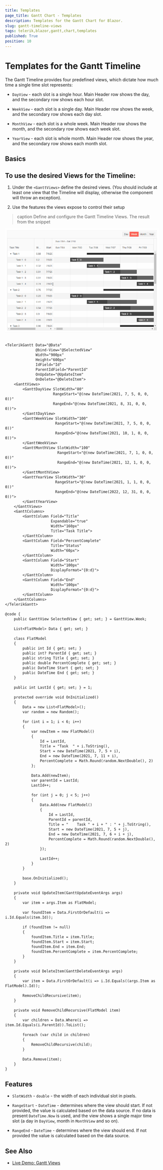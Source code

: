 ```yaml
---
title: Templates
page_title: Gantt Chart - Templates
description: Templates for the Gantt Chart for Blazor.
slug: gantt-timeline-views
tags: telerik,blazor,gantt,chart,templates
published: True
position: 10
---
```


# Templates for the Gantt Timeline

The Gantt Timeline provides four predefined views, which dictate how much time a single time slot represents:

* `DayView` - each slot is a single hour. Main Header row shows the day, and the secondary row shows each hour slot.

* `WeekView` - each slot is a single day. Main Header row shows the week, and the secondary row shows each day slot.

* `MonthView` - each slot is a whole week. Main Header row shows the month, and the secondary row shows each week slot.

* `YearView` - each slot is whole month. Main Header row shows the year, and the secondary row shows each month slot.

## Basics

## To use the desired Views for the Timeline:

1. Under the `<GanttViews>` define the desired views. (You should include at least one view that the Timeline will display, otherwise the component will throw an exception).

2. Use the features the views expose to control their setup

>caption Define and configure the Gantt Timeline Views. The result from the snippet

![Gantt Views Example](images/gantt-views-example.gif)


````CSHTML

<TelerikGantt Data="@Data"
              @bind-View="@SelectedView"
              Width="900px"
              Height="600px"
              IdField="Id"
              ParentIdField="ParentId"              
              OnUpdate="@UpdateItem"
              OnDelete="@DeleteItem">
    <GanttViews>
        <GanttDayView SlotWidth="80"
                      RangeStart="@(new DateTime(2021, 7, 5, 0, 0, 0))"
                      RangeEnd="@(new DateTime(2021, 8, 31, 0, 0, 0))">
        </GanttDayView>
        <GanttWeekView SlotWidth="100"
                       RangeStart="@(new DateTime(2021, 7, 5, 0, 0, 0))"
                       RangeEnd="@(new DateTime(2021, 10, 1, 0, 0, 0))">
        </GanttWeekView>
        <GanttMonthView SlotWidth="100"
                        RangeStart="@(new DateTime(2021, 7, 1, 0, 0, 0))"
                        RangeEnd="@(new DateTime(2021, 12, 1, 0, 0, 0))">
        </GanttMonthView>
        <GanttYearView SlotWidth="30"
                       RangeStart="@(new DateTime(2021, 1, 1, 0, 0, 0))"
                       RangeEnd="@(new DateTime(2022, 12, 31, 0, 0, 0))">
        </GanttYearView>
    </GanttViews>
    <GanttColumns>       
        <GanttColumn Field="Title"
                     Expandable="true"
                     Width="160px"
                     Title="Task Title">
        </GanttColumn>
        <GanttColumn Field="PercentComplete"
                     Title="Status"
                     Width="60px">
        </GanttColumn>
        <GanttColumn Field="Start"
                     Width="100px"
                     DisplayFormat="{0:d}">
        </GanttColumn>
        <GanttColumn Field="End"                     
                     Width="100px"
                     DisplayFormat="{0:d}">
        </GanttColumn>
    </GanttColumns>
</TelerikGantt>

@code {
    public GanttView SelectedView { get; set; } = GanttView.Week;

    List<FlatModel> Data { get; set; }

    class FlatModel
    {
        public int Id { get; set; }
        public int? ParentId { get; set; }
        public string Title { get; set; }
        public double PercentComplete { get; set; }
        public DateTime Start { get; set; }
        public DateTime End { get; set; }
    }

    public int LastId { get; set; } = 1;

    protected override void OnInitialized()
    {
        Data = new List<FlatModel>();
        var random = new Random();

        for (int i = 1; i < 6; i++)
        {
            var newItem = new FlatModel()
            {
                Id = LastId,
                Title = "Task  " + i.ToString(),
                Start = new DateTime(2021, 7, 5 + i),
                End = new DateTime(2021, 7, 11 + i),
                PercentComplete = Math.Round(random.NextDouble(), 2)
            };

            Data.Add(newItem);
            var parentId = LastId;
            LastId++;

            for (int j = 0; j < 5; j++)
            {
                Data.Add(new FlatModel()
                {
                    Id = LastId,
                    ParentId = parentId,
                    Title = "    Task " + i + " : " + j.ToString(),
                    Start = new DateTime(2021, 7, 5 + j),
                    End = new DateTime(2021, 7, 6 + i + j),
                    PercentComplete = Math.Round(random.NextDouble(), 2)
                });

                LastId++;
            }
        }

        base.OnInitialized();
    }

    private void UpdateItem(GanttUpdateEventArgs args)
    {
        var item = args.Item as FlatModel;

        var foundItem = Data.FirstOrDefault(i => i.Id.Equals(item.Id));

        if (foundItem != null)
        {
            foundItem.Title = item.Title;
            foundItem.Start = item.Start;
            foundItem.End = item.End;
            foundItem.PercentComplete = item.PercentComplete;
        }
    }

    private void DeleteItem(GanttDeleteEventArgs args)
    {
        var item = Data.FirstOrDefault(i => i.Id.Equals((args.Item as FlatModel).Id));

        RemoveChildRecursive(item);
    }

    private void RemoveChildRecursive(FlatModel item)
    {
        var children = Data.Where(i => item.Id.Equals(i.ParentId)).ToList();

        foreach (var child in children)
        {
            RemoveChildRecursive(child);
        }

        Data.Remove(item);
    }
}
````


## Features

* `SlotWidth` - `double` - the width of each individual slot in pixels.

* `RangeStart` - `DateTime` - determines where the view should start. If not provided, the value is calculated based on the data source. If no data is present `DateTime.Now` is used, and the view shows a single major time slot (a day in `DayView`, month in `MonthView` and so on).

* `RangeEnd` - `DateTime` - determines where the view should end. If not provided the value is calculated based on the data source.

## See Also

  * [Live Demo: Gantt Views](https://demos.telerik.com/blazor-ui/treelist/editing-inline)